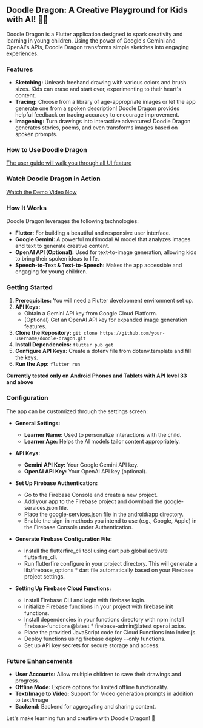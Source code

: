 ## Doodle Dragon: A Creative Playground for Kids with AI! 🎨🤖

Doodle Dragon is a Flutter application designed to spark creativity and learning in young children. Using the power of Google's Gemini and OpenAI's APIs, Doodle Dragon transforms simple sketches into engaging experiences.

### Features

* **Sketching:** Unleash freehand drawing with various colors and brush sizes. Kids can erase and start over, experimenting to their heart's content.
* **Tracing:**  Choose from a library of age-appropriate images or let the app generate one from a spoken description!  Doodle Dragon provides helpful feedback on tracing accuracy to encourage improvement.
* **Imagening:** Turn drawings into interactive adventures! Doodle Dragon generates stories, poems, and even transforms images based on spoken prompts.


### How to Use Doodle Dragon
[The user guide will walk you through all UI feature](./docs/UserGuide.md)

### Watch Doodle Dragon in Action
[Watch the Demo Video Now](https://youtu.be/PIbCCbIpTz8)

### How It Works

Doodle Dragon leverages the following technologies:

* **Flutter:** For building a beautiful and responsive user interface.
* **Google Gemini:** A powerful multimodal AI model that analyzes images and text to generate creative content.
* **OpenAI API (Optional):** Used for text-to-image generation, allowing kids to bring their spoken ideas to life.
* **Speech-to-Text & Text-to-Speech:**  Makes the app accessible and engaging for young children.

### Getting Started

1. **Prerequisites:**  You will need a Flutter development environment set up.
2. **API Keys:**
    * Obtain a Gemini API key from Google Cloud Platform.
    * (Optional) Get an OpenAI API key for expanded image generation features.
3. **Clone the Repository:**  `git clone https://github.com/your-username/doodle-dragon.git`
4. **Install Dependencies:** `flutter pub get`
5. **Configure API Keys:** Create a dotenv file from dotenv.template and fill the keys.
6. **Run the App:** `flutter run`



**Currently tested only on Android Phones and Tablets with API level 33 and above**

### Configuration

The app can be customized through the settings screen:

* **General Settings:**
    * **Learner Name:** Used to personalize interactions with the child.
    * **Learner Age:** Helps the AI models tailor content appropriately.
* **API Keys:**
    * **Gemini API Key:** Your Google Gemini API key.
    * **OpenAI API Key:** Your OpenAI API key (optional).

* **Set Up Firebase Authentication:**

    * Go to the Firebase Console and create a new project.
    * Add your app to the Firebase project and download the google-services.json file.
    * Place the google-services.json file in the android/app directory.
    * Enable the sign-in methods you intend to use (e.g., Google, Apple) in the Firebase Console under Authentication.

* **Generate Firebase Configuration File:**

    * Install the flutterfire_cli tool using dart pub global activate flutterfire_cli.
    * Run flutterfire configure in your project directory. This will generate a lib/firebase_options    * dart file automatically based on your Firebase project settings.

* **Setting Up Firebase Cloud Functions:**

    * Install Firebase CLI and login with firebase login.
    * Initialize Firebase functions in your project with firebase init functions.
    * Install dependencies in your functions directory with npm install firebase-functions@latest    * firebase-admin@latest openai axios.
    * Place the provided JavaScript code for Cloud Functions into index.js.
    * Deploy functions using firebase deploy --only functions.
    * Set up API key secrets for secure storage and access.

### Future Enhancements
* **User Accounts:** Allow multiple children to save their drawings and progress.
* **Offline Mode:** Explore options for limited offline functionality.
* **Text/Image to Video:** Support for Video generation prompts in addition to text/image
* **Backend:** Backend for aggregating and sharing content.

Let's make learning fun and creative with Doodle Dragon! 🐲
